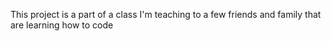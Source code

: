 This project is a part of a class I'm teaching to a few friends and family that are learning how to code
